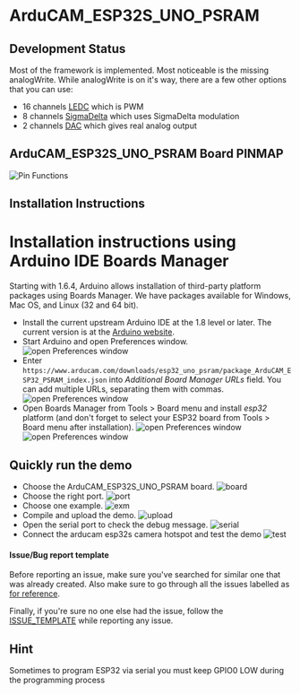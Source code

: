 # ArduCAM_ESP32S_UNO_PSRAM

## Development Status
Most of the framework is implemented. Most noticeable is the missing analogWrite. While analogWrite is on it's way, there are a few other options that you can use:
- 16 channels [LEDC](cores/esp32/esp32-hal-ledc.h) which is PWM
- 8 channels [SigmaDelta](cores/esp32/esp32-hal-sigmadelta.h) which uses SigmaDelta modulation
- 2 channels [DAC](cores/esp32/esp32-hal-dac.h) which gives real analog output

## ArduCAM_ESP32S_UNO_PSRAM Board PINMAP

![Pin Functions](docs/esp32_pinmap.png)

## Installation Instructions
Installation instructions using Arduino IDE Boards Manager
==========================================================
Starting with 1.6.4, Arduino allows installation of third-party platform packages using Boards Manager. We have packages available for Windows, Mac OS, and Linux (32 and 64 bit).

- Install the current upstream Arduino IDE at the 1.8 level or later. The current version is at the [Arduino website](http://www.arduino.cc/en/main/software).
- Start Arduino and open Preferences window.
![open Preferences window](docs/image_0.png)
- Enter ```https://www.arducam.com/downloads/esp32_uno_psram/package_ArduCAM_ESP32_PSRAM_index.json``` into *Additional Board Manager URLs* field. You can add multiple URLs, separating them with commas.
![open Preferences window](docs/image_1.png)
- Open Boards Manager from Tools > Board menu and install *esp32* platform (and don't forget to select your ESP32 board from Tools > Board menu after installation).
![open Preferences window](docs/image_2.png)
![open Preferences window](docs/image_3.png)

## Quickly run the demo 
- Choose the ArduCAM_ESP32S_UNO_PSRAM board.
![board](docs/image_4.png)
- Choose the right port.
![port](docs/image_5.png)
- Choose one example.
![exm](docs/image_6.png)
- Compile and upload the demo.
![upload](docs/image_7.png)
- Open the serial port to check the debug message.
![serial](docs/image_8.png)
- Connect the arducam esp32s camera hotspot and test the demo 
![test](docs/image_9.png)
#### Issue/Bug report template
Before reporting an issue, make sure you've searched for similar one that was already created. Also make sure to go through all the issues labelled as [for reference](https://github.com/espressif/arduino-esp32/issues?utf8=%E2%9C%93&q=is%3Aissue%20label%3A%22for%20reference%22%20).

Finally, if you're sure no one else had the issue, follow the [ISSUE_TEMPLATE](docs/ISSUE_TEMPLATE.md) while reporting any issue.

## Hint

Sometimes to program ESP32 via serial you must keep GPIO0 LOW during the programming process
